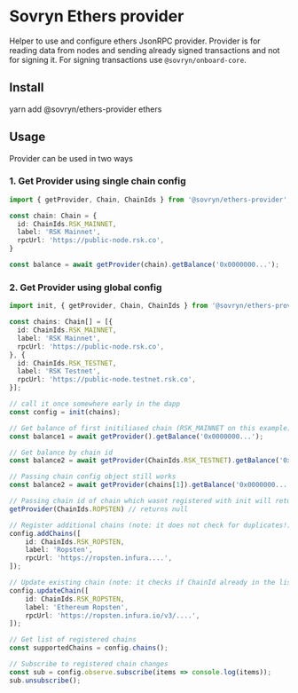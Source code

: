 # Sovryn Ethers provider

Helper to use and configure ethers JsonRPC provider.
Provider is for reading data from nodes and sending already signed transactions and not for signing it.
For signing transactions use `@sovryn/onboard-core`.

## Install

yarn add @sovryn/ethers-provider ethers

## Usage

Provider can be used in two ways

### 1. Get Provider using single chain config

```typescript
import { getProvider, Chain, ChainIds } from '@sovryn/ethers-provider';

const chain: Chain = {
  id: ChainIds.RSK_MAINNET,
  label: 'RSK Mainnet',
  rpcUrl: 'https://public-node.rsk.co',
} 

const balance = await getProvider(chain).getBalance('0x0000000...');
```

### 2. Get Provider using global config
```typescript
import init, { getProvider, Chain, ChainIds } from '@sovryn/ethers-provider';

const chains: Chain[] = [{
  id: ChainIds.RSK_MAINNET,
  label: 'RSK Mainnet',
  rpcUrl: 'https://public-node.rsk.co',
}, {
  id: ChainIds.RSK_TESTNET,
  label: 'RSK Testnet',
  rpcUrl: 'https://public-node.testnet.rsk.co',
}];

// call it once somewhere early in the dapp
const config = init(chains);

// Get balance of first initiliased chain (RSK_MAINNET on this example)
const balance1 = await getProvider().getBalance('0x0000000...');

// Get balance by chain id
const balance2 = await getProvider(ChainIds.RSK_TESTNET).getBalance('0x0000000...');

// Passing chain config object still works
const balance2 = await getProvider(chains[1]).getBalance('0x0000000...');

// Passing chain id of chain which wasnt registered with init will return null
getProvider(ChainIds.ROPSTEN) // returns null

// Register additional chains (note: it does not check for duplicates!)
config.addChains([
    id: ChainIds.RSK_ROPSTEN,
    label: 'Ropsten',
    rpcUrl: 'https://ropsten.infura....',
]);

// Update existing chain (note: it checks if ChainId already in the list, if so - updates it with new data, if ChainId is not set - new chain will be registered).
config.updateChain([
    id: ChainIds.RSK_ROPSTEN,
    label: 'Ethereum Ropsten',
    rpcUrl: 'https://ropsten.infura.io/v3/....',
]);

// Get list of registered chains
const supportedChains = config.chains();

// Subscribe to registered chain changes
const sub = config.observe.subscribe(items => console.log(items));
sub.unsubscribe();
```
